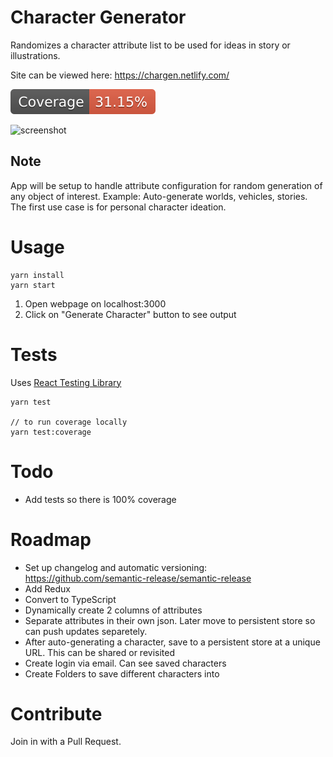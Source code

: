 
# Character Generator

Randomizes a character attribute list to be used for ideas in story or illustrations.

Site can be viewed here: https://chargen.netlify.com/

![coverage badge](./coverage/badge.svg)

![screenshot](https://content.screencast.com/users/Ryan.Regalado/folders/Default/media/559aff0a-f66e-47b1-92c1-558eb01fe46c/IMG_1283.PNG)

## Note
App will be setup to handle attribute configuration for random generation of any object of interest. Example: Auto-generate worlds, vehicles, stories. The first use case is for personal character ideation.

# Usage

```
yarn install
yarn start
```

1. Open webpage on localhost:3000
2. Click on "Generate Character" button to see output

# Tests

Uses [React Testing Library](https://testing-library.com/docs/react-testing-library/intro)

```
yarn test

// to run coverage locally
yarn test:coverage
```

# Todo

* Add tests so there is 100% coverage

# Roadmap

* Set up changelog and automatic versioning: https://github.com/semantic-release/semantic-release
* Add Redux
* Convert to TypeScript
* Dynamically create 2 columns of attributes
* Separate attributes in their own json. Later move to persistent store so can push updates separetely.
* After auto-generating a character, save to a persistent store at a unique URL. This can be shared or revisited
* Create login via email. Can see saved characters
* Create Folders to save different characters into

# Contribute

Join in with a Pull Request.

